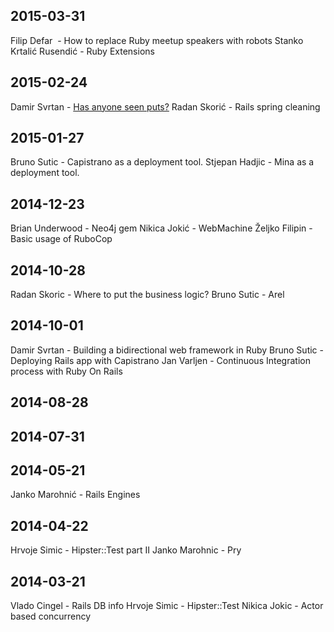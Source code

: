 ## 2015-03-31
Filip Defar  - How to replace Ruby meetup speakers with robots
Stanko Krtalić Rusendić - Ruby Extensions

## 2015-02-24
Damir Svrtan - [Has anyone seen puts?](http://slides.com/damirsvrtan/ruby-talks-1-9#/)
Radan Skorić - Rails spring cleaning

## 2015-01-27
Bruno Sutic - Capistrano as a deployment tool.
Stjepan Hadjic - Mina as a deployment tool.

## 2014-12-23
Brian Underwood - Neo4j gem
Nikica Jokić - WebMachine
Željko Filipin - Basic usage of RuboCop

## 2014-10-28
Radan Skoric - Where to put the business logic?
Bruno Sutic - Arel

## 2014-10-01
Damir Svrtan - Building a bidirectional web framework in Ruby
Bruno Sutic - Deploying Rails app with Capistrano
Jan Varljen - Continuous Integration process with Ruby On Rails

## 2014-08-28

## 2014-07-31

## 2014-05-21
Janko Marohnić - Rails Engines

## 2014-04-22
Hrvoje Simic - Hipster::Test part II
Janko Marohnic - Pry

## 2014-03-21
Vlado Cingel - Rails DB info
Hrvoje Simic - Hipster::Test
Nikica Jokic - Actor based concurrency
